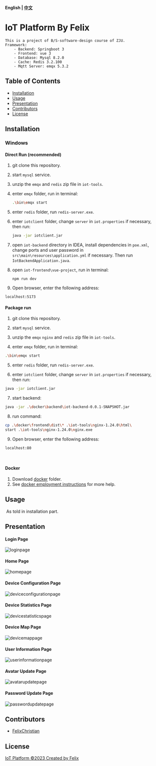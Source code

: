 **English | [中文](Readme_zh.md)**

# IoT Platform By Felix

```
This is a project of B/S-software-design course of ZJU.
Framework:
    - Backend: Springboot 3
    - Frontend: vue 3
    - Database: Mysql 8.2.0
    - Cache: Redis 3.2.100
    - Mqtt Server: emqx 5.3.2
```

## Table of Contents

- [Installation](#installation)
- [Usage](#usage)
- [Presentation](#presentation)
- [Contributors](#contributors)
- [License](#license)

## Installation

### Windows

#### Direct Run (recommended)

 1. git clone this repository.

 2. start `mysql` service.

 3. unzip the `emqx` and `redis` zip file in `iot-tools`.

 4. enter `emqx` folder, run in terminal:

    ```bash
    .\bin\emqx start
    ```

 5. enter `redis` folder, run `redis-server.exe`.

 6. enter `iotclient` folder, change `server` in `iot.properties` if necessary, then run:

    ```bash
    java -jar iotclient.jar
    ```

 7. open `iot-backend` directory in IDEA, install dependencies in `poe.xml`, change ports and user password in `src\main\resources\application.yml` if necessary. Then run `IotBackendApplication.java`.

 8. open `iot-frontend\vue-project`, run in terminal:

    ```
    npm run dev
    ```

 9.  Open browser, enter the following address:

```
localhost:5173
```
    
    

#### Package run

1. git clone this repository.

2. start `mysql` service.

3. unzip the `emqx` `nginx` and `redis` zip file in `iot-tools`.

4. enter `emqx` folder, run in terminal:

```bash
.\bin\emqx start
```

5. enter `redis` folder, run `redis-server.exe`.

6. enter `iotclient` folder, change `server` in `iot.properties` if necessary, then run:

```bash
java -jar iotclient.jar
```

7. start backend:

```bash
java -jar .\docker\backend\iot-backend-0.0.1-SNAPSHOT.jar
```

8. run command:

```bash
cp .\docker\frontend\dist\* .\iot-tools\nginx-1.24.0\html\
start .\iot-tools\nginx-1.24.0\nginx.exe
```

9.  Open browser, enter the following address:

```
localhost:80
```


​    

#### Docker

1. Download [docker](https://github.com/FelixChristian011226/iot-website/tree/main/docker) folder.
2. See [docker employment instructions](https://github.com/FelixChristian011226/iot-website/blob/main/docker/Docker%E9%83%A8%E7%BD%B2%E8%AF%B4%E6%98%8E.md) for more help.



## Usage

​	As told in installation part.



## Presentation

#### Login Page

![loginpage](https://github.com/FelixChristian011226/iot-website/blob/main/report/images/loginpage.png?raw=true)

#### Home Page

![homepage](https://github.com/FelixChristian011226/iot-website/blob/main/report/images/homepage.png?raw=true)

#### Device Configuration Page

![deviceconfigurationpage](https://github.com/FelixChristian011226/iot-website/blob/main/report/images/deviceconfiguration.png?raw=true)

#### Device Statistics Page

![devicestatisticspage](https://github.com/FelixChristian011226/iot-website/blob/main/report/images/devicestatistics.png?raw=true)

#### Device Map Page

![devicemappage](https://github.com/FelixChristian011226/iot-website/blob/main/report/images/devicemap.png?raw=true)

#### User Information Page

![userinformationpage](https://github.com/FelixChristian011226/iot-website/blob/main/report/images/basicinformation.png?raw=true)

####  Avatar Update Page

![avatarupdatepage](https://github.com/FelixChristian011226/iot-website/blob/main/report/images/updateavatar.png?raw=true)

#### Password Update Page

![passwordupdatepage](https://github.com/FelixChristian011226/iot-website/blob/main/report/images/updatepassword.png?raw=true)

## Contributors

- [FelixChristian](https://github.com/FelixChristian011226)

## License

[IoT Platform ©2023 Created by Felix](https://github.com/FelixChristian011226/iot-website)

